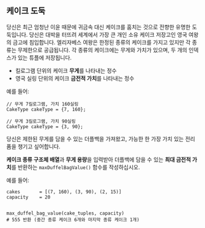 ## 케이크 도둑

당신은 최근 엄청난 이윤 때문에 귀금속 대신 케이크를 훔치는 것으로 전향한 유명한 도둑입니다. 당신은 대박을 터뜨려 세계에서 가장 큰 개인 소유 케이크 저장고인 영국 여왕의 금고에 침입합니다.
엘리자베스 여왕은 한정된 종류의 케이크를 가지고 있지만 각 종류는 무제한으로 공급됩니다.
각 종류의 케이크에는 무게와 가치가 있으며, 두 개의 인덱스가 있는 튜플에 저장됩니다.

- 킬로그램 단위의 케이크 **무게**를 나타내는 정수
- 영국 실링 단위의 케이크 **금전적 가치**를 나타내는 정수

예를 들어:

```
// 무게 7킬로그램, 가치 160실링
CakeType cakeType = {7, 160};

// 무게 3킬로그램, 가치 90실링
CakeType cakeType = {3, 90};
```

당신은 제한된 무게를 담을 수 있는 더플백을 가져왔고, 가능한 한 가장 가치 있는 전리품을 챙기고 싶어합니다.

**케이크 종류 구조체 배열**과 **무게 용량**을 입력받아 더플백에 담을 수 있는 **최대 금전적 가치**를 반환하는 `maxDuffelBagValue()` 함수를 작성하십시오.

예를 들어:

```
cakes       = [(7, 160), (3, 90), (2, 15)]
capacity    = 20


max_duffel_bag_value(cake_tuples, capacity)
# 555 반환 (중간 종류 케이크 6개와 마지막 종류 케이크 1개)
```

